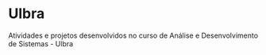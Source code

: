 # Ulbra
Atividades e projetos desenvolvidos no curso de Análise e Desenvolvimento de Sistemas - Ulbra
